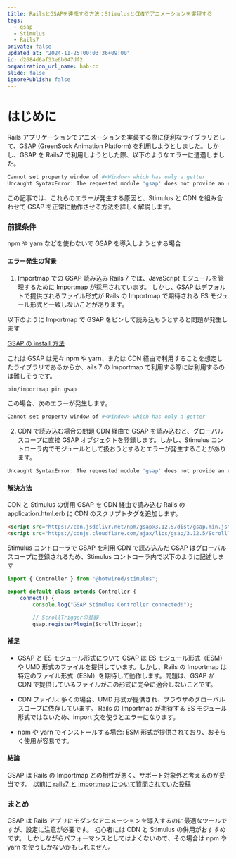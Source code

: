 ```yaml
---
title: RailsとGSAPを連携する方法：StimulusとCDNでアニメーションを実現する
tags:
  - gsap
  - Stimulus
  - Rails7
private: false
updated_at: "2024-11-25T00:03:36+09:00"
id: d2684d6af33e6b047df2
organization_url_name: hab-co
slide: false
ignorePublish: false
---
```


# はじめに

Rails アプリケーションでアニメーションを実装する際に便利なライブラリとして、GSAP (GreenSock Animation Platform) を利用しようとしました。しかし、GSAP を Rails7 で利用しようとした際、以下のようなエラーに遭遇しました。

```bash
Cannot set property window of #<Window> which has only a getter
Uncaught SyntaxError: The requested module 'gsap' does not provide an export named 'gsap'

```

この記事では、これらのエラーが発生する原因と、Stimulus と CDN を組み合わせて GSAP を正常に動作させる方法を詳しく解説します。

### 前提条件

npm や yarn などを使わないで GSAP を導入しようとする場合

#### エラー発生の背景

1. Importmap での GSAP 読み込み
   Rails 7 では、JavaScript モジュールを管理するために Importmap が採用されています。
   しかし、GSAP はデフォルトで提供されるファイル形式が Rails の Importmap で期待される ES モジュール形式と一致しないことがあります。

以下のように Importmap で GSAP をピンして読み込もうとすると問題が発生します

[GSAP の install 方法](https://gsap.com/docs/v3/Installation?tab=yarn&module=esm&method=private+registry&tier=free&club=false&require=false&trial=true)

これは GSAP は元々 npm や yarn、または CDN 経由で利用することを想定したライブラリであるからか、ails 7 の Importmap で利用する際には利用するのは難しそうです。

```bash
bin/importmap pin gsap
```

この場合、次のエラーが発生します。

```bash
Cannot set property window of #<Window> which has only a getter
```

2. CDN で読み込む場合の問題
   CDN 経由で GSAP を読み込むと、グローバルスコープに直接 GSAP オブジェクトを登録します。しかし、Stimulus コントローラ内でモジュールとして扱おうとするとエラーが発生することがあります。

```sh
Uncaught SyntaxError: The requested module 'gsap' does not provide an export named 'gsap'
```

#### 解決方法

CDN と Stimulus の併用
GSAP を CDN 経由で読み込む
Rails の application.html.erb に CDN のスクリプトタグを追加します。

```html
<script src="https://cdn.jsdelivr.net/npm/gsap@3.12.5/dist/gsap.min.js"></script>
<script src="https://cdnjs.cloudflare.com/ajax/libs/gsap/3.12.5/ScrollTrigger.min.js"></script>
```

Stimulus コントローラで GSAP を利用
CDN で読み込んだ GSAP はグローバルスコープに登録されるため、Stimulus コントローラ内で以下のように記述します

```javascript
import { Controller } from "@hotwired/stimulus";

export default class extends Controller {
	connect() {
		console.log("GSAP Stimulus Controller connected!");

		// ScrollTriggerの登録
		gsap.registerPlugin(ScrollTrigger);


```

#### 補足

- GSAP と ES モジュール形式について
  GSAP は ES モジュール形式（ESM）や UMD 形式のファイルを提供しています。しかし、Rails の Importmap は特定のファイル形式（ESM）を期待して動作します。問題は、GSAP が CDN で提供しているファイルがこの形式に完全に適合しないことです。

- CDN ファイル:
  多くの場合、UMD 形式が提供され、ブラウザのグローバルスコープに依存しています。
  Rails の Importmap が期待する ES モジュール形式ではないため、import 文を使うとエラーになります。
- npm や yarn でインストールする場合:
  ESM 形式が提供されており、おそらく使用が容易です。

#### 結論

GSAP は Rails の Importmap との相性が悪く、サポート対象外と考えるのが妥当です。
[以前に rails7 と importmap について質問されていた投稿](https://gsap.com/community/forums/topic/42758-gsap-with-rails-7-and-stimulus/)

### まとめ

GSAP は Rails アプリにモダンなアニメーションを導入するのに最適なツールですが、設定に注意が必要です。
初心者には CDN と Stimulus の併用がおすすめです。
しかしながらパフォーマンスとしてはよくないので、その場合は npm や yarn を使うしかないかもしれません。

